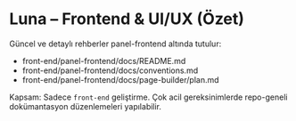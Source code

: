 # Luna – Frontend & UI/UX (Özet)

Güncel ve detaylı rehberler panel-frontend altında tutulur:

- front-end/panel-frontend/docs/README.md
- front-end/panel-frontend/docs/conventions.md
- front-end/panel-frontend/docs/page-builder/plan.md

Kapsam: Sadece `front-end` geliştirme. Çok acil gereksinimlerde repo-geneli dokümantasyon düzenlemeleri yapılabilir.

